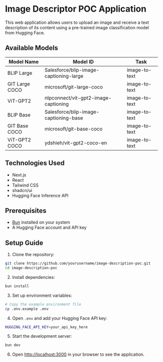 # Image Descriptor POC Application

This web application allows users to upload an image and receive a text description of its content using a pre-trained image classification model from Hugging Face.

## Available Models

| Model Name     | Model ID                               | Task          |
| -------------- | -------------------------------------- | ------------- |
| BLIP Large     | Salesforce/blip-image-captioning-large | image-to-text |
| GIT Large COCO | microsoft/git-large-coco               | image-to-text |
| ViT-GPT2       | nlpconnect/vit-gpt2-image-captioning   | image-to-text |
| BLIP Base      | Salesforce/blip-image-captioning-base  | image-to-text |
| GIT Base COCO  | microsoft/git-base-coco                | image-to-text |
| ViT-GPT2 COCO  | ydshieh/vit-gpt2-coco-en               | image-to-text |

## Technologies Used

- Next.js
- React
- Tailwind CSS
- shadcn/ui
- Hugging Face Inference API

## Prerequisites

- [Bun](https://bun.sh/) installed on your system
- A Hugging Face account and API key

## Setup Guide

1. Clone the repository:

```bash
git clone https://github.com/yourusername/image-description-poc.git
cd image-description-poc
```

2. Install dependencies:

```bash
bun install
```

3. Set up environment variables:

```bash
# Copy the example environment file
cp .env.example .env
```

4. Open `.env` and add your Hugging Face API key:

```bash
HUGGING_FACE_API_KEY=your_api_key_here
```

5. Start the development server:

```bash
bun dev
```

6. Open [http://localhost:3000](http://localhost:3000) in your browser to see the application.